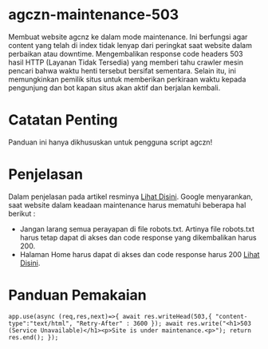# agczn-maintenance-503
Membuat website agcnz ke dalam mode maintenance. Ini berfungsi agar content yang telah di index tidak lenyap dari peringkat saat website dalam perbaikan atau downtime.
Mengembalikan response code headers 503 hasil HTTP (Layanan Tidak Tersedia) yang memberi tahu crawler mesin pencari bahwa waktu henti tersebut bersifat sementara. Selain itu, ini memungkinkan pemilik situs untuk memberikan perkiraan waktu kepada pengunjung dan bot kapan situs akan aktif dan berjalan kembali.

# Catatan Penting
Panduan ini hanya dikhususkan untuk pengguna script agczn!

# Penjelasan
Dalam penjelasan pada artikel resminya [Lihat Disini](https://developers.google.com/search/docs/crawling-indexing/pause-online-business#best-practices-disabling-site). Google menyarankan, saat website dalam keadaan maintenance harus mematuhi beberapa hal berikut :
- Jangan larang semua perayapan di file robots.txt. Artinya file robots.txt harus tetap dapat di akses dan code response yang dikembalikan harus 200.
- Halaman Home harus dapat di akses dan code response harus 200 [Lihat Disini](https://developers.google.com/search/docs/crawling-indexing/pause-online-business#best-practices-disabling-site:~:text=Jika%20Anda%20perlu%20menonaktifkan%20situs%20untuk%20waktu%20yang%20lebih%20lama%2C%20sediakan%20laman%20beranda%20yang%20dapat%20diindeks).

# Panduan Pemakaian

`
app.use(async (req,res,next)=>{
		await res.writeHead(503,{
			"content-type":"text/html",
			"Retry-After" : 3600
		});
		await res.write("<h1>503 (Service Unavailable)</h1><p>Site is under maintenance.<p>");
		return res.end();
	});
 `
